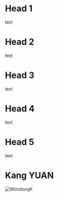 # Head 1
text
# Head 2
text
# Head 3
text
# Head 4
text
# Head 5
text
# Kang YUAN
![WürzburgK](https://user-images.githubusercontent.com/113213034/189446481-ec140aa4-f562-4b1a-8980-ace3d82e991d.jpg)
